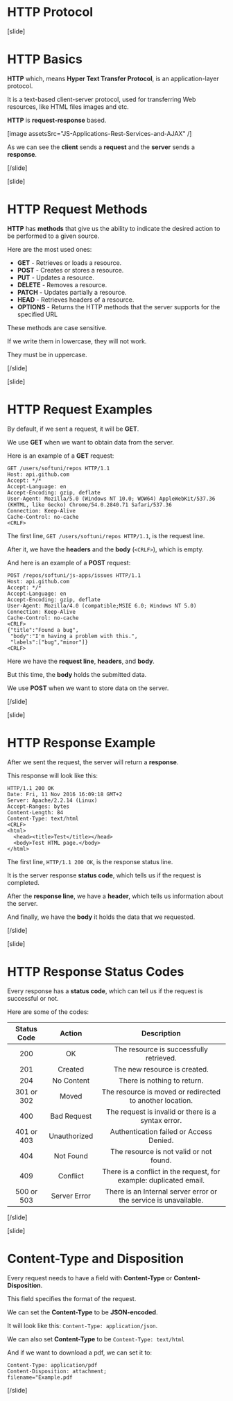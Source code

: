 # HTTP Protocol

[slide]

# HTTP Basics

**HTTP** which, means **Hyper Text Transfer Protocol**, is an application-layer protocol.

It is a text\-based client\-server protocol, used for transferring Web resources, like HTML files images and etc.

**HTTP** is **request\-response** based.

[image assetsSrc="JS-Applications-Rest-Services-and-AJAX" /]

As we can see the **client** sends a **request** and the **server** sends a **response**.

[/slide]

[slide]

# HTTP Request Methods

**HTTP** has **methods** that give us the ability to indicate the desired action to be performed to a given source.

Here are the most used ones:

-  **GET** \- Retrieves or loads a resource.
-  **POST** \- Creates or stores a resource.
-  **PUT** \- Updates a resource.
-  **DELETE** \- Removes a resource.
-  **PATCH** \- Updates partially a resource.
-  **HEAD** \- Retrieves headers of a resource.
-  **OPTIONS** \- Returns the HTTP methods that the server supports for the specified URL

These methods are case sensitive.

If we write them in lowercase, they will not work.

They must be in uppercase.

[/slide]

[slide]

# HTTP Request Examples

By default, if we sent a request, it will be **GET**.

We use **GET** when we want to obtain data from the server.

Here is an example of a **GET** request:

```http
GET /users/softuni/repos HTTP/1.1
Host: api.github.com
Accept: */*
Accept-Language: en
Accept-Encoding: gzip, deflate
User-Agent: Mozilla/5.0 (Windows NT 10.0; WOW64) AppleWebKit/537.36 (KHTML, like Gecko) Chrome/54.0.2840.71 Safari/537.36
Connection: Keep-Alive
Cache-Control: no-cache
<CRLF>
```

The first line, `GET /users/softuni/repos HTTP/1.1`, is the request line.

After it, we have the **headers** and the **body** \(`<CRLF>`\), which is empty.

And here is an example of a **POST** request:

```http
POST /repos/softuni/js-apps/issues HTTP/1.1
Host: api.github.com
Accept: */*
Accept-Language: en
Accept-Encoding: gzip, deflate
User-Agent: Mozilla/4.0 (compatible;MSIE 6.0; Windows NT 5.0)
Connection: Keep-Alive
Cache-Control: no-cache
<CRLF>
{"title":"Found a bug",
 "body":"I'm having a problem with this.",
 "labels":["bug","minor"]}
<CRLF>
```

Here we have the **request line**, **headers**, and **body**.

But this time, the **body** holds the submitted data.

We use **POST** when we want to store data on the server.

[/slide]

[slide]

# HTTP Response Example

After we sent the request, the server will return a **response**.

This response will look like this:

```http
HTTP/1.1 200 OK
Date: Fri, 11 Nov 2016 16:09:18 GMT+2
Server: Apache/2.2.14 (Linux)
Accept-Ranges: bytes
Content-Length: 84
Content-Type: text/html
<CRLF>
<html>
  <head><title>Test</title></head>
  <body>Test HTML page.</body>
</html>
```

The first line, `HTTP/1.1 200 OK`, is the response status line.

It is the server response **status code**, which tells us if the request is completed.

After the **response line**, we have a **header**, which tells us information about the server.

And finally, we have the **body** it holds the data that we requested.

[/slide]

[slide]

# HTTP Response Status Codes

Every response has a **status code**, which can tell us if the request is successful or not.

Here are some of the codes:

| Status Code |    Action    | Description |
| :---:  | :---:  | :---:  |
| 200         |      OK      | The resource is successfully retrieved. |
| 201         |   Created    | The new resource is created. |
| 204         |  No Content  | There is nothing to return. |
| 301 or 302  |    Moved     | The resource is moved or redirected to another location. |
| 400         | Bad Request  | The request is invalid or there is a syntax error. |
| 401 or 403  | Unauthorized | Authentication failed or Access Denied. |
| 404         |  Not Found   | The resource is not valid or not found. |
| 409         |   Conflict   | There is a conflict in the request, for example: duplicated email. |
| 500 or 503  | Server Error | There is an Internal server error or the service is unavailable. |

[/slide]

[slide]

# Content-Type and Disposition

Every request needs to have a field with **Content\-Type** or **Content\-Disposition**.

This field specifies the format of the request.

We can set the **Content\-Type** to be **JSON\-encoded**.

It will look like this: `Content-Type: application/json`.

We can also set **Content\-Type** to be `Content-Type: text/html`

And if we want to download a pdf, we can set it to:

```http
Content-Type: application/pdf
Content-Disposition: attachment;
filename="Example.pdf
```

[/slide]
